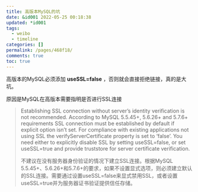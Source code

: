 ```yaml
---
title: 高版本MySQL的坑
date: &id001 2022-05-25 00:18:38
updated: *id001
tags:
  - weibo
  - timeline
categories: []
permalink: /pages/468f18/
comments: true
toc: true
---
```

高版本的MySQL必须添加 **useSSL=false** ，否则就会直接拒绝链接，真的是大坑。

原因是MySQL在高版本需要指明是否进行SSL连接

> Establishing SSL connection without server’s identity verification is not recommended. According to MySQL 5.5.45+, 5.6.26+ and 5.7.6+ requirements SSL connection must be established by default if explicit option isn’t set. For compliance with existing applications not using SSL the verifyServerCertificate property is set to ‘false’. You need either to explicitly disable SSL by setting useSSL=false, or set useSSL=true and provide truststore for server certificate verification.
>
> 不建议在没有服务器身份验证的情况下建立SSL连接。根据MySQL 5.5.45+、5.6.26+和5.7.6+的要求，如果不设置显式选项，则必须建立默认的SSL连接。需要通过设置useSSL=false来显式禁用SSL，或者设置useSSL=true并为服务器证书验证提供信任存储。
